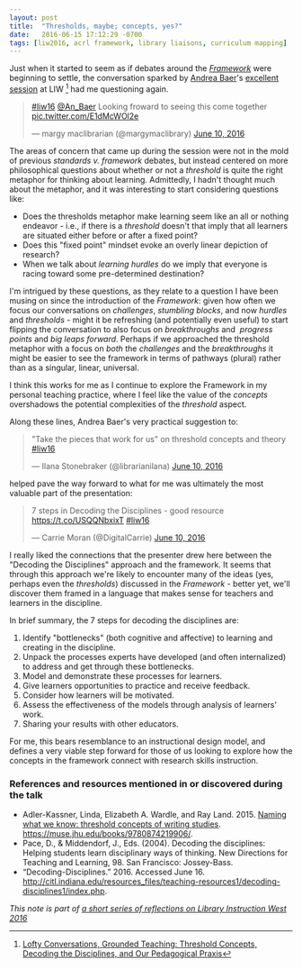```yaml
---
layout: post
title:  "Thresholds, maybe; concepts, yes?"
date:   2016-06-15 17:12:29 -0700
tags: [liw2016, acrl framework, library liaisons, curriculum mapping]
---
```


Just when it started to seem as if debates around the *[Framework](http://www.ala.org/acrl/standards/ilframework)* were beginning to settle, the conversation sparked by [Andrea Baer](https://twitter.com/An_Baer)'s [excellent session](https://liw16.sched.org/event/5yjh/lofty-conversations-grounded-teaching-threshold-concepts-decoding-the-disciplines-and-our-pedagogical-praxis) at LIW [^fn-baer] had me questioning again.

<blockquote class="twitter-tweet" data-lang="en"><p lang="en" dir="ltr"><a href="https://twitter.com/hashtag/liw16?src=hash">#liw16</a>  <a href="https://twitter.com/An_Baer">@An_Baer</a>  Looking froward to seeing this come together <a href="https://t.co/E1dMcWOl2e">pic.twitter.com/E1dMcWOl2e</a></p>&mdash; margy maclibrarian (@margymaclibrary) <a href="https://twitter.com/margymaclibrary/status/741347974295343104">June 10, 2016</a></blockquote>
<script async src="//platform.twitter.com/widgets.js" charset="utf-8"></script>

The areas of concern that came up during the session were not in the mold of previous *standards v. framework* debates, but instead centered on more philosophical questions about whether or not a *threshold* is quite the right metaphor for thinking about learning. Admittedly, I hadn't thought much about the metaphor, and it was interesting to start considering questions like:

* Does the thresholds metaphor make learning seem like an all or nothing endeavor  - i.e., if there is a *threshold* doesn't that imply that all learners are situated either before or after a fixed point?
* Does this "fixed point" mindset evoke an overly linear depiction of research?
* When we talk about *learning hurdles* do we imply that everyone is racing toward some pre-determined destination?

I'm intrigued by these questions, as they relate to a question I have been musing on since the introduction of the *Framework*: given how often we focus our conversations on *challenges*, *stumbling blocks*, and now *hurdles* and *thresholds* - might it be refreshing (and potentially even useful) to start flipping the conversation to also focus on *breakthroughs* and  *progress points* and *big leaps forward*. Perhaps if we approached the threshold metaphor with a focus on *both* the *challenges* and the *breakthroughs* it might be easier to see the framework in terms of pathways (plural) rather than as a singular, linear, universal.

I think this works for me as I continue to explore the Framework in my personal teaching practice, where I feel like the value of the *concepts* overshadows the potential complexities of the *threshold* aspect.

Along these lines, Andrea Baer's very practical suggestion to:

<blockquote class="twitter-tweet" data-lang="en"><p lang="en" dir="ltr">&quot;Take the pieces that work for us&quot; on threshold concepts and theory <a href="https://twitter.com/hashtag/liw16?src=hash">#liw16</a></p>&mdash; Ilana Stonebraker (@librarianilana) <a href="https://twitter.com/librarianilana/status/741360177287286785">June 10, 2016</a></blockquote>
<script async src="//platform.twitter.com/widgets.js" charset="utf-8"></script>

helped pave the way forward to what for me was ultimately the most valuable part of the presentation:

<blockquote class="twitter-tweet" data-lang="en"><p lang="en" dir="ltr">7 steps in Decoding the Disciplines - good resource <a href="https://t.co/USQQNbxixT">https://t.co/USQQNbxixT</a> <a href="https://twitter.com/hashtag/liw16?src=hash">#liw16</a></p>&mdash; Carrie Moran (@DigitalCarrie) <a href="https://twitter.com/DigitalCarrie/status/741353818747609088">June 10, 2016</a></blockquote>
<script async src="//platform.twitter.com/widgets.js" charset="utf-8"></script>

I really liked the connections that the presenter drew here between the "Decoding the Disciplines" approach and the framework. It seems that through this approach we're likely to encounter many of the ideas (yes, perhaps even the *thresholds*) discussed in the *Framework* - better yet, we'll discover them framed in a language that makes sense for teachers and learners in the discipline.

In brief summary, the 7 steps for decoding the disciplines are:

1. Identify "bottlenecks" (both cognitive and affective) to learning and creating in the discipline.
2. Unpack the processes experts have developed (and often internalized) to address and get through these bottlenecks.
3. Model and demonstrate these processes for learners.
4. Give learners opportunities to practice and receive feedback.
5. Consider how learners will be motivated.
6. Assess the effectiveness of the models through analysis of learners' work.
7. Sharing your results with other educators.

For me, this bears resemblance to an instructional design model, and defines a very viable step forward for those of us looking to explore how the concepts in the framework connect with research skills instruction.

### References and resources mentioned in or discovered during the talk
* Adler-Kassner, Linda, Elizabeth A. Wardle, and Ray Land. 2015. [Naming what we know: threshold concepts of writing studies](http://ucla.worldcat.org/oclc/911593897). https://muse.jhu.edu/books/9780874219906/.
* Pace, D., & Middendorf, J., Eds. (2004). Decoding the disciplines: Helping students learn disciplinary ways of thinking. New Directions for Teaching and Learning, 98. San Francisco: Jossey-Bass.
* “Decoding-Disciplines.” 2016. Accessed June 16. http://citl.indiana.edu/resources_files/teaching-resources1/decoding-disciplines1/index.php.

*This note is part of [a short series of reflections on Library Instruction West 2016]()*

[^fn-baer]: [Lofty Conversations, Grounded Teaching: Threshold Concepts, Decoding the Disciplines, and Our Pedagogical Praxis](https://liw16.sched.org/event/5yjh/lofty-conversations-grounded-teaching-threshold-concepts-decoding-the-disciplines-and-our-pedagogical-praxis)
